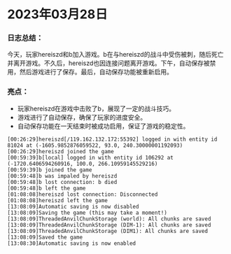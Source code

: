# 2023年03月28日
### 日志总结：
今天，玩家hereiszd和b加入游戏。b在与hereiszd的战斗中受伤被刺，随后死亡并离开游戏。不久后，hereiszd也因连接问题离开游戏。下午，自动保存被禁用，然后游戏进行了保存。最后，自动保存功能被重新启用。

### 亮点：
- 玩家hereiszd在游戏中击败了b，展现了一定的战斗技巧。
- 游戏进行了自动保存，确保了玩家的进度安全。
- 自动保存功能在一天结束时被成功启用，保证了游戏的稳定性。
```
[00:26:29]hereiszd[/119.162.132.172:55392] logged in with entity id 81024 at (-1605.9852876059522, 93.0, 240.30000001192093)
[00:26:29]hereiszd joined the game
[00:59:39]b[local] logged in with entity id 106292 at (-1720.6406594260916, 100.0, 266.10959145529216)
[00:59:39]b joined the game
[00:59:48]b was impaled by hereiszd
[00:59:48]b lost connection: b died
[00:59:48]b left the game
[01:08:08]hereiszd lost connection: Disconnected
[01:08:08]hereiszd left the game
[13:08:09]Automatic saving is now disabled
[13:08:09]Saving the game (this may take a moment!)
[13:08:09]ThreadedAnvilChunkStorage (world): All chunks are saved
[13:08:09]ThreadedAnvilChunkStorage (DIM-1): All chunks are saved
[13:08:09]ThreadedAnvilChunkStorage (DIM1): All chunks are saved
[13:08:09]Saved the game
[13:08:30]Automatic saving is now enabled
```
